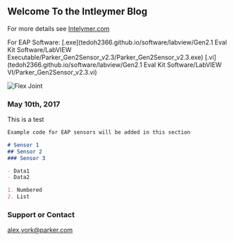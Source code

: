 ## Welcome To the Intleymer Blog

For more details see [Intelymer.com](http://www.intelymer.com)

For EAP Software: [.exe](tedoh2366.github.io/software/labview/Gen2.1 Eval Kit Software/LabVIEW Executable/Parker_Gen2Sensor_v2.3/Parker_Gen2Sensor_v2.3.exe) [.vi](tedoh2366.github.io/software/labview/Gen2.1 Eval Kit Software/LabVIEW VI/Parker_Gen2Sensor_v2.3.vi)

![Flex Joint](https://tedoh2366.github.io/blob/master/FlexJointInstall/Refiner2a.jpg)


### May 10th, 2017

This is a test

```markdown
Example code for EAP sensors will be added in this section

# Sensor 1
## Sensor 2
### Sensor 3

- Data1
- Data2

1. Numbered
2. List
```
### Support or Contact

alex.york@parker.com
